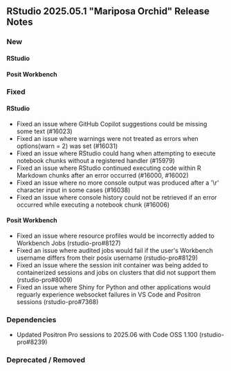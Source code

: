 ## RStudio 2025.05.1 "Mariposa Orchid" Release Notes

### New

#### RStudio

#### Posit Workbench

### Fixed

#### RStudio

- Fixed an issue where GitHub Copilot suggestions could be missing some text (#16023)
- Fixed an issue where warnings were not treated as errors when options(warn = 2) was set (#16031)
- Fixed an issue where RStudio could hang when attempting to execute notebook chunks without a registered handler (#15979)
- Fixed an issue where RStudio continued executing code within R Markdown chunks after an error occurred (#16000, #16002)
- Fixed an issue where no more console output was produced after a '\r' character input in some cases (#16038)
- Fixed an issue where console history could not be retrieved if an error occurred while executing a notebook chunk (#16006)

#### Posit Workbench

- Fixed an issue where resource profiles would be incorrectly added to Workbench Jobs (rstudio-pro#8127)
- Fixed an issue where audited jobs would fail if the user's Workbench username differs from their posix username (rstudio-pro#8129)
- Fixed an issue where the session init container was being added to containerized sessions and jobs on clusters that did not support them (rstudio-pro#8009)
- Fixed an issue where Shiny for Python and other applications would reguarly experience websocket failures in VS Code and Positron sessions (rstudio-pro#7368)

### Dependencies

- Updated Positron Pro sessions to 2025.06 with Code OSS 1.100 (rstudio-pro#8239)

### Deprecated / Removed
